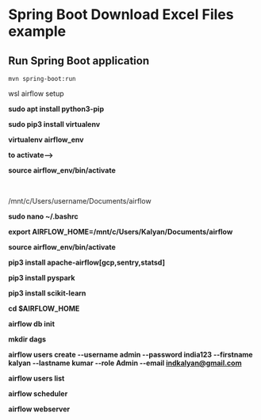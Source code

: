 # Spring Boot Download Excel Files example


## Run Spring Boot application
```
mvn spring-boot:run
```
wsl airflow setup

**sudo apt install python3-pip**

**sudo pip3 install virtualenv**

**virtualenv airflow_env**

****to activate-->****

****source airflow_env/bin/activate****

&nbsp;

<span style="color: #242424;">/mnt/c/Users/username/Documents/airflow</span>

**sudo nano ~/.bashrc**

**export AIRFLOW_HOME=/mnt/c/Users/Kalyan/Documents/airflow**

**source airflow_env/bin/activate**

**pip3 install apache-airflow[gcp,sentry,statsd]**

****pip3 install pyspark****

******pip3 install scikit-learn******

******cd $AIRFLOW_HOME******

********airflow db init********

********mkdir dags********

**********airflow users create --username admin --password india123 --firstname kalyan --lastname kumar --role Admin --email indkalyan@gmail.com**********

********airflow users list********

********airflow scheduler********

**********airflow webserver**********
